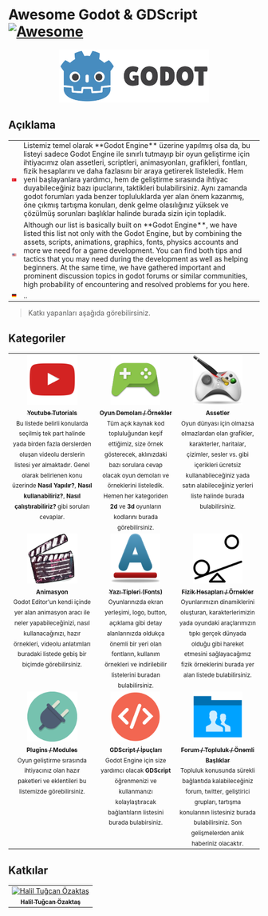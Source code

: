 # Awesome Godot & GDScript [![Awesome](https://awesome.re/badge.svg)](https://awesome.re)

<center>
<a href="https://www.godotengine.org">
<img src="icons/logo.svg" width="300px;" alt="Godot Engine" />
</a>
</center>

## Açıklama 

<table width="100%">
    <tr>
        <td align="center" valign="center">
            <img src="flags/tr.png" width="100px;" alt="tr" />
        </td>
        <td>
        Listemiz temel olarak **Godot Engine** üzerine yapılmış olsa da, bu listeyi sadece Godot Engine ile sınırlı tutmayıp bir oyun geliştirme için ihtiyacımız olan assetleri, scriptleri, animasyonları, grafikleri, fontları, fizik hesaplarını ve daha fazlasını bir araya getirerek listeledik. Hem yeni başlayanlara yardımcı, hem de geliştirme sırasında ihtiyac duyabileceğiniz bazı ipuclarını, taktikleri bulabilirsiniz. Aynı zamanda godot forumları yada benzer topluluklarda yer alan önem kazanmış, öne çıkmış tartışma konuları, denk gelme olasılığınız yüksek ve çözülmüş sorunları başlıklar halinde burada sizin için topladık.
        </td>
    </tr>
    <tr>
        <td align="center" valign="center">
            <a href="README.md" title="tr">
                <img src="flags/us.png" width="100px;" alt="us" />
            </a>
        </td>
        <td>
        Although our list is basically built on **Godot Engine**, we have listed this list not only with the Godot Engine, but by combining the assets, scripts, animations, graphics, fonts, physics accounts and more we need for a game development. You can find both tips and tactics that you may need during the development as well as helping beginners. At the same time, we have gathered important and prominent discussion topics in godot forums or similar communities, high probability of encountering and resolved problems for you here.
        </td>
    </tr>
    <tr>
        <td align="center" valign="center">
            <img src="flags/de.png" width="100px;" alt="de" />
        </td>
        <td>..</td>
    </tr>
</table>


> Katkı yapanları aşağıda görebilirsiniz.

## Kategoriler 

<table width="100%">
    <tr>
        <td align="center" valign="top">
            <a href="tutorials.md" title="godot youtube tutorials">
                <img src="icons/youtube.png" width="100px;" alt="godot youtube tutorials" />
                <br />
                <sub><b>Youtube Tutorials</b></sub>
            </a>
            <br />
            <sub>Bu listede belirli konularda seçilmiş tek part halinde yada birden fazla derslerden oluşan videolu derslerin listesi yer almaktadır. Genel olarak belirlenen konu üzerinde <b>Nasıl Yapılır?</b>, <b>Nasıl kullanabiliriz?</b>, <b>Nasıl çalıştırabiliriz?</b> gibi soruları cevaplar.</sub>
        </td>
        <td align="center" valign="top">
            <a href="games.md" title="godot game demos example">
                <img src="icons/games.png" width="100px;" alt="godot game demos example" />
                <br />
                <sub><b>Oyun Demoları / Örnekler</b></sub>
            </a>
            <br />
            <sub>Tüm açık kaynak kod topluluğundan keşif ettiğimiz, size örnek gösterecek, aklınızdaki bazı sorulara cevap olacak oyun demoları ve örneklerini listeledik. Hemen her kategoriden <b>2d</b> ve <b>3d</b> oyunların kodlarını burada görebilirsiniz.</sub>
        </td>
        <td align="center" valign="top">
            <a href="assets.md" title="free game assets">
                <img src="icons/assets.png" width="100px;" alt="free game assets" />
                <br />
                <sub><b>Assetler</b></sub>
            </a>
            <br />
            <sub>Oyun dünyası için olmazsa olmazlardan olan grafikler, karakterler, haritalar, çizimler, sesler vs. gibi içerikleri ücretsiz kullanabileceğiniz yada satın alabileceğiniz yerleri liste halinde burada bulabilirsiniz.</sub>
        </td>
    </tr>
    <tr>
        <td align="center" valign="top">
            <a href="animations.md" title="godot animation">
                <img src="icons/animation.png" width="100px;" alt="godot animation" />
                <br />
                <sub><b>Animasyon</b></sub>
            </a>
            <br />
            <sub>Godot Editor'un kendi içinde yer alan animasyon aracı ile neler yapabileceğinizi, nasıl kullanacağınızı, hazır örnekleri, videolu anlatımları buradaki listede gebiş bir biçimde görebilirsiniz.</sub>
        </td>
        <td align="center" valign="top">
            <a href="fonts.md" title="fonts">
                <img src="icons/font.png" width="100px;" alt="fonts" />
                <br />
                <sub><b>Yazı Tipleri (Fonts)</b></sub>
            </a>
            <br />
            <sub>Oyunlarınızda ekran yerleşimi, logo, button, açıklama gibi detay alanlarınızda oldukça önemli bir yeri olan fontların, kullanım örnekleri ve indirilebilir listelerini buradan bulabilirsiniz.</sub>
        </td>
        <td align="center" valign="top">
            <a href="physics.md" title="godot physics">
                <img src="icons/physics.png" width="100px;" alt="godot physics" />
                <br />
                <sub><b>Fizik Hesapları / Örnekler</b></sub>
            </a>
            <br />
            <sub>Oyunlarımızın dinamiklerini oluşturan, karakterlerimizin yada oyundaki araçlarımızın tıpkı gerçek dünyada olduğu gibi hareket etmesini sağlayacağımız fizik örneklerini burada yer alan listede bulabilirsiniz.</sub>
        </td>
    </tr>
    <tr>
        <td align="center" valign="top">
            <a href="plugins.md" title="godot plugins">
                <img src="icons/plugin.png" width="100px;" alt="godot plugins" />
                <br />
                <sub><b>Plugins / Modules</b></sub>
            </a>
            <br />
            <sub>Oyun geliştirme sırasında ihtiyacınız olan hazır paketleri ve eklentileri bu listemizde görebilirsiniz.</sub>
        </td>
        <td align="center" valign="top">
            <a href="code.md" title="GDScript / Tips and Tricks">
                <img src="icons/code.png" width="100px;" alt="GDScript / Tips and Tricks" />
                <br />
                <sub><b>GDScript / İpuçları</b></sub>
            </a>
            <br />
            <sub>Godot Engine için size yardımcı olacak <b>GDScript</b> öğrenmenizi ve kullanmanızı kolaylaştıracak bağlantıların listesini burada bulabirsiniz.</sub>
        </td>
        <td align="center" valign="top">
            <a href="forum.md" title="Godot Forum / Community Important Titles">
                <img src="icons/forum.png" width="100px;" alt="Godot Forum / Community Important Titles" />
                <br />
                <sub><b>Forum / Topluluk / Önemli Başlıklar</b></sub>
            </a>
            <br />
            <sub>Topluluk konusunda sürekli bağlantıda kalabileceğiniz forum, twitter, geliştirici grupları, tartışma konularının listesiniz burada bulabilirsiniz. Son gelişmelerden anlık haberiniz olacaktır.</sub>
        </td>
    </tr>
</table>


## Katkılar 
<table>
    <tr>
        <td align="center">
            <a href="https://github.com/hto">
                <img src="https://avatars3.githubusercontent.com/u/3604669?s=460&v=4" width="100px;" alt="Halil Tuğcan Özaktaş"/>
            <br />
            <sub><b>Halil Tuğcan Özaktaş</b></sub>
        </a>
        </td>
    </tr>
</table>
